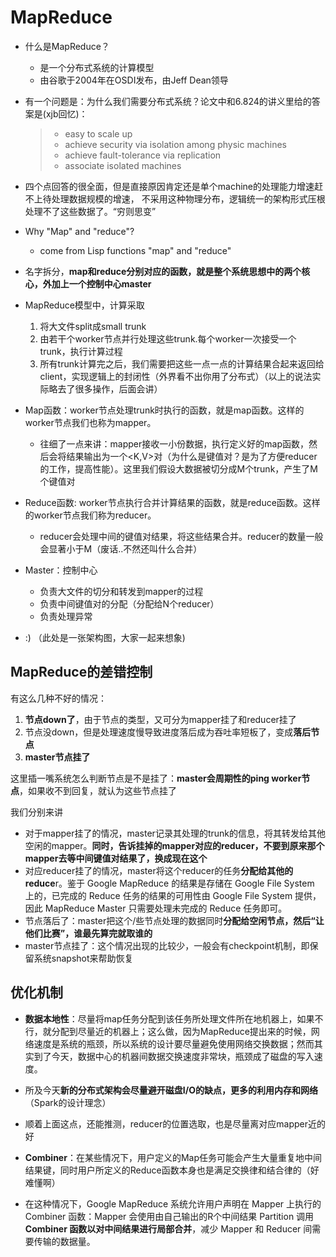 # MapReduce

- 什么是MapReduce？

  - 是一个分布式系统的计算模型
  - 由谷歌于2004年在OSDI发布，由Jeff Dean领导

- 有一个问题是：为什么我们需要分布式系统？论文中和6.824的讲义里给的答案是(xjb回忆)：

  > - easy to scale up
  > - achieve security via isolation among physic machines
  > - achieve fault-tolerance via replication
  > - associate isolated machines

- 四个点回答的很全面，但是直接原因肯定还是单个machine的处理能力增速赶不上待处理数据规模的增速， 不采用这种物理分布，逻辑统一的架构形式压根处理不了这些数据了。“穷则思变”

- Why "Map" and "reduce"?
  - come from Lisp functions "map" and "reduce"
- 名字拆分，**map和reduce分别对应的函数，就是整个系统思想中的两个核心，外加上一个控制中心master**
- MapReduce模型中，计算采取
  1. 将大文件split成small trunk
  2. 由若干个worker节点并行处理这些trunk.每个worker一次接受一个trunk，执行计算过程
  3. 所有trunk计算完之后，我们需要把这些一点一点的计算结果合起来返回给client，实现逻辑上的封闭性（外界看不出你用了分布式）（以上的说法实际略去了很多操作，后面会讲）
- Map函数：worker节点处理trunk时执行的函数，就是map函数。这样的worker节点我们也称为mapper。
  - 往细了一点来讲：mapper接收一小份数据，执行定义好的map函数，然后会将结果输出为一个<K,V>对（为什么是键值对？是为了方便reducer的工作，提高性能）。这里我们假设大数据被切分成M个trunk，产生了M个键值对
- Reduce函数: worker节点执行合并计算结果的函数，就是reduce函数。这样的worker节点我们称为reducer。
  - reducer会处理中间的键值对结果，将这些结果合并。reducer的数量一般会显著小于M（废话..不然还叫什么合并）
- Master：控制中心
  - 负责大文件的切分和转发到mapper的过程
  - 负责中间键值对的分配（分配给N个reducer）
  - 负责处理异常

- :) （此处是一张架构图，大家一起来想象)



## MapReduce的差错控制

有这么几种不好的情况：

1. **节点down了**，由于节点的类型，又可分为mapper挂了和reducer挂了
2. 节点没down，但是处理速度慢导致进度落后成为吞吐率短板了，变成**落后节点**
3. **master节点挂了**

这里插一嘴系统怎么判断节点是不是挂了：**master会周期性的ping worker节点**，如果收不到回复，就认为这些节点挂了

我们分别来讲

- 对于mapper挂了的情况，master记录其处理的trunk的信息，将其转发给其他空闲的mapper。**同时，告诉挂掉的mapper对应的reducer，不要到原来那个mapper去等中间键值对结果了，换成现在这个**
- 对应reducer挂了的情况，master将这个reducer的任务**分配给其他的reduce**r。鉴于 Google MapReduce 的结果是存储在 Google File System 上的，已完成的 Reduce 任务的结果的可用性由 Google File System 提供，因此 MapReduce Master 只需要处理未完成的 Reduce 任务即可。
- 节点落后了：master把这个/些节点处理的数据同时**分配给空闲节点，**然后“让他们比赛”，谁**最先算完就取谁的**
- master节点挂了：这个情况出现的比较少，一般会有checkpoint机制，即保留系统snapshot来帮助恢复



## 优化机制

- **数据本地性**：尽量将map任务分配到该任务所处理文件所在地机器上，如果不行，就分配到尽量近的机器上；这么做，因为MapReduce提出来的时候，网络速度是系统的瓶颈，所以系统的设计要尽量避免使用网络交换数据；然而其实到了今天，数据中心的机器间数据交换速度非常块，瓶颈成了磁盘的写入速度。
- 所及今天**新的分布式架构会尽量避开磁盘I/O的缺点，更多的利用内存和网络**（Spark的设计理念）
- 顺着上面这点，还能推测，reducer的位置选取，也是尽量离对应mapper近的好

- **Combiner**：在某些情况下，用户定义的Map任务可能会产生大量重复地中间结果键，同时用户所定义的Reduce函数本身也是满足交换律和结合律的（好难懂啊）
- 在这种情况下，Google MapReduce 系统允许用户声明在 Mapper 上执行的 Combiner 函数：Mapper 会使用由自己输出的R个中间结果 Partition 调用 **Combiner 函数以对中间结果进行局部合并**，减少 Mapper 和 Reducer 间需要传输的数据量。

